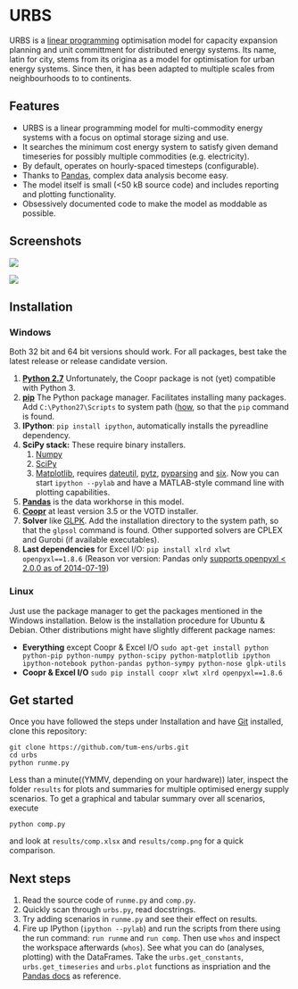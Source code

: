 # URBS

URBS is a [linear programming](https://en.wikipedia.org/wiki/Linear_programming) optimisation model for capacity expansion planning and unit committment for distributed energy systems. Its name, latin for city, stems from its origina as a model for optimisation for urban energy systems. Since then, it has been adapted to multiple scales from neighbourhoods to to continents.

## Features

  * URBS is a linear programming model for multi-commodity energy systems with a focus on optimal storage sizing and use.
  * It searches the minimum cost energy system to satisfy given demand timeseries for possibly multiple commodities (e.g. electricity).
  * By default, operates on hourly-spaced timesteps (configurable).
  * Thanks to [Pandas](https://pandas.pydata.org), complex data analysis become easy.
  * The model itself is small (<50 kB source code) and includes reporting and plotting functionality.
  * Obsessively documented code to make the model as moddable as possible.

## Screenshots

[![](http://ojdo.de/dw/_media/software:urbs:scenario_all_together-elec-north.png?w=400&tok=a9a9d8)](http://ojdo.de/dw/_media/software:urbs:scenario_all_together-elec-north.png)

[![](http://ojdo.de/dw/_media/software:urbs:comp.png?w=400&tok=0e5b95)](http://ojdo.de/dw/_media/software:urbs:comp.png)

## Installation

### Windows

Both 32 bit and 64 bit versions should work. For all packages, best take the latest release or release candidate version.

  1. **[Python 2.7](https://python.org/download)** Unfortunately, the Coopr package is not (yet) compatible with Python 3.
  2. **[pip](https://pip.pypa.io/en/latest/installing.html)** The Python package manager. Facilitates installing many packages. Add `C:\Python27\Scripts` to system path ([how](http://geekswithblogs.net/renso/archive/2009/10/21/how-to-set-the-windows-path-in-windows-7.aspx), so that the `pip` command is found.
  3. **IPython**: `pip install ipython`, automatically installs the pyreadline dependency.
  4. **SciPy stack:** These require binary installers.
      1. [Numpy](http://www.lfd.uci.edu/~gohlke/pythonlibs/#numpy)
      2. [SciPy](http://www.lfd.uci.edu/~gohlke/pythonlibs/#scipy)
      3. [Matplotlib](http://www.lfd.uci.edu/~gohlke/pythonlibs/#matplotlib), requires [dateutil](http://www.lfd.uci.edu/~gohlke/pythonlibs/#python-dateutil), [pytz](http://www.lfd.uci.edu/~gohlke/pythonlibs/#pytz), [pyparsing](http://www.lfd.uci.edu/~gohlke/pythonlibs/#pyparsing) and [six](http://www.lfd.uci.edu/~gohlke/pythonlibs/#six). Now you can start `ipython --pylab` and have a MATLAB-style command line with plotting capabilities.
  5. **[Pandas](https://pypi.python.org/pypi/pandas#downloads)** is the data workhorse in this model.
  6. **[Coopr](https://software.sandia.gov/trac/coopr/downloader/)** at least version 3.5 or the VOTD installer.
  7. **Solver** like [GLPK](http://winglpk.sourceforge.net/). Add the installation directory to the system path, so that the `glpsol` command is found. Other supported solvers are CPLEX and Gurobi (if available executables).
  8. **Last dependencies** for Excel I/O: `pip install xlrd xlwt openpyxl==1.8.6` (Reason vor version: Pandas only [supports openpyxl < 2.0.0 as of 2014-07-19](https://github.com/pydata/pandas/blob/master/pandas/compat/openpyxl_compat.py))

### Linux

Just use the package manager to get the packages mentioned in the Windows installation. Below is the installation procedure for Ubuntu & Debian. Other distributions might have slightly different package names:

  - **Everything** except Coopr & Excel I/O `sudo apt-get install python python-pip python-numpy python-scipy python-matplotlib ipython ipython-notebook python-pandas python-sympy python-nose glpk-utils`
  - **Coopr & Excel I/O** `sudo pip install coopr xlwt xlrd openpyxl==1.8.6`

## Get started

Once you have followed the steps under Installation and have [Git](http://git-scm.com/) installed, clone this repository:

    git clone https://github.com/tum-ens/urbs.git
    cd urbs
    python runme.py

Less than a minute((YMMV, depending on your hardware)) later, inspect the folder `results` for plots and summaries for multiple optimised energy supply scenarios. To get a graphical and tabular summary over all scenarios, execute

    python comp.py

and look at `results/comp.xlsx` and `results/comp.png` for a quick comparison.

## Next steps

  1. Read the source code of `runme.py` and `comp.py`. 
  2. Quickly scan through `urbs.py`, read docstrings.
  3. Try adding scenarios in `runme.py` and see their effect on results.
  4. Fire up IPython (`ipython --pylab`) and run the scripts from there using the run command: `run runme` and `run comp`. Then use `whos` and inspect the workspace afterwards (`whos`). See what you can do (analyses, plotting) with the DataFrames. Take the `urbs.get_constants`, `urbs.get_timeseries` and `urbs.plot` functions as inspriation and the [Pandas docs](http://pandas.pydata.org/pandas-docs/stable/) as reference.
